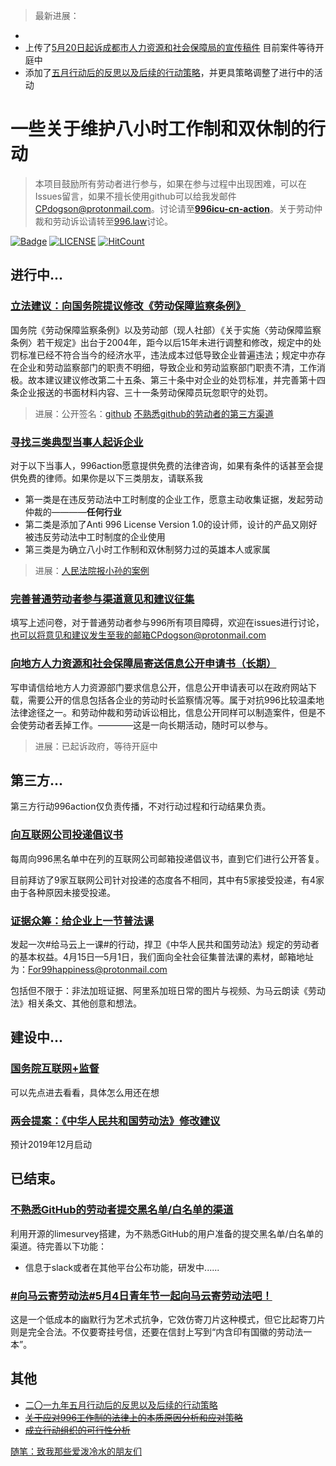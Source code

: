 > 最新进展：
- 
- 上传了[5月20日起诉成都市人力资源和社会保障局的宣传稿件](Press-releases/chengdususong.md) 目前案件等待开庭中
- 添加了[五月行动后的反思以及后续的行动策略](May-Reflection.md)，并更具策略调整了进行中的活动
# 一些关于维护八小时工作制和双休制的行动
> 本项目鼓励所有劳动者进行参与，如果在参与过程中出现困难，可以在Issues留言，如果不擅长使用github可以给我发邮件 CPdogson@protonmail.com。讨论请至[**996icu-cn-action**](https://join.slack.com/t/996icu/shared_invite/enQtNjI0MjEzMTUxNDI0LTkyMGViNmJiZjYwOWVlNzQ3NmQ4NTQyMDRiZTNmOWFkMzYxZWNmZGI0NDA4MWIwOGVhOThhMzc3NGQyMDBhZDc)。关于劳动仲裁和劳动诉讼请转至[996.law](https://github.com/CPdogson/996.law)讨论。

[![Badge](https://img.shields.io/badge/link-996.icu-%23FF4D5B.svg)](https://996.icu/)
[![LICENSE](https://img.shields.io/badge/license-Anti%20996-blue.svg)](https://github.com/996icu/996.ICU/blob/master/LICENSE)
[![HitCount](http://hits.dwyl.io/CPdogson/996action.svg)](http://hits.dwyl.io/CPdogson/996action)
## 进行中...
### [立法建议：向国务院提议修改《劳动保障监察条例》](change-law.md)
国务院《劳动保障监察条例》以及劳动部（现人社部）《关于实施〈劳动保障监察条例〉若干规定》出台于2004年，距今以后15年未进行调整和修改，规定中的处罚标准已经不符合当今的经济水平，违法成本过低导致企业普遍违法；规定中亦存在企业和劳动监察部门的职责不明细，导致企业和劳动监察部门职责不清，工作消极。故本建议建议修改第二十五条、第三十条中对企业的处罚标准，并完善第十四条企业报送的书面材料内容、三十一条劳动保障员玩忽职守的处罚。
> 进展：公开签名：[github](https://github.com/CPdogson/996action/blob/master/signature.md)  [不熟悉github的劳动者的第三方渠道](https://www.996action.com/index.php/293988?lang=zh-Hans)
### [寻找三类典型当事人起诉企业](Three-parties.md)
对于以下当事人，996action愿意提供免费的法律咨询，如果有条件的话甚至会提供免费的律师。如果你是以下三类朋友，请联系我
- 第一类是在违反劳动法中工时制度的企业工作，愿意主动收集证据，发起劳动仲裁的————**任何行业**
- 第二类是添加了Anti 996 License Version 1.0的设计师，设计的产品又刚好被违反劳动法中工时制度的企业使用
- 第三类是为确立八小时工作制和双休制努力过的英雄本人或家属
> 进展：[人民法院报小孙的案例](https://github.com/CPdogson/996.law/blob/master/Case/Mr_Sun.md)
### [完善普通劳动者参与渠道意见和建议征集](https://www.996action.com/index.php/439929?lang=zh-Hans)
填写上述问卷，对于普通劳动者参与996所有项目障碍，欢迎在issues进行讨论，也可以将意见和建议发生至我的邮箱CPdogson@protonmail.com
### [向地方人力资源和社会保障局寄送信息公开申请书（长期）](Gov-info/gov-info.md)
写申请信给地方人力资源部门要求信息公开，信息公开申请表可以在政府网站下载，需要公开的信息包括各企业的劳动时长监察情况等。属于对抗996比较温柔地法律途径之一。和劳动仲裁和劳动诉讼相比，信息公开同样可以制造案件，但是不会使劳动者丢掉工作。————这是一向长期活动，随时可以参与。
> 进展：已起诉政府，等待开庭中
## 第三方...
第三方行动996action仅负责传播，不对行动过程和行动结果负责。
### [向互联网公司投递倡议书](Third-party/Proposal.md)
每周向996黑名单中在列的互联网公司邮箱投递倡议书，直到它们进行公开答复。

目前拜访了9家互联网公司针对投递的态度各不相同，其中有5家接受投递，有4家由于各种原因未接受投递。
### [证据众筹：给企业上一节普法课](Third-party/class.md)
发起一次#给马云上一课#的行动，捍卫《中华人民共和国劳动法》规定的劳动者的基本权益。4月15日—5月1日，我们面向全社会征集普法课的素材，邮箱地址为：For99happiness@protonmail.com

包括但不限于：非法加班证据、阿里系加班日常的图片与视频、为马云朗读《劳动法》相关条文、其他创意和想法。
## 建设中...
### [国务院互联网+监督](Internet%2Bsupervision/README.md)
可以先点进去看看，具体怎么用还在想
### [两会提案：《中华人民共和国劳动法》修改建议](Proposal.md)
预计2019年12月启动
## 已结束。
### [不熟悉GitHub的劳动者提交黑名单/白名单的渠道](https://www.996action.com/index.php/889799)
利用开源的limesurvey搭建，为不熟悉GitHub的用户准备的提交黑名单/白名单的渠道。待完善以下功能：
- 信息于slack或者在其他平台公布功能，研发中......
### [#向马云寄劳动法#5月4日青年节一起向马云寄劳动法吧！](JackMa-law.md)
这是一个低成本的幽默行为艺术式抗争，它效仿寄刀片这种模式，但它比起寄刀片则是完全合法。不仅要寄挂号信，还要在信封上写到“内含印有国徽的劳动法一本”。
## 其他
- [二〇一九年五月行动后的反思以及后续的行动策略](May-Reflection.md)
- [~~关于应对996工作制的法律上的本质原因分析和应对策略~~](Total-action-strategy.md)
- [~~成立行动组织的可行性分析~~](organization.md)
 

[随笔：致我那些爱泼冷水的朋友们](Essay.md)


